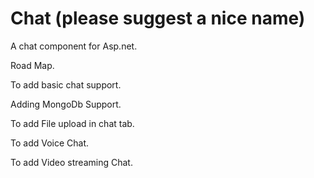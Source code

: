Chat (please suggest a nice name)
=======

A chat component for Asp.net.

Road Map.

To add basic chat support.

Adding MongoDb Support.

To add File upload in chat tab.

To add Voice Chat.

To add Video streaming Chat.

